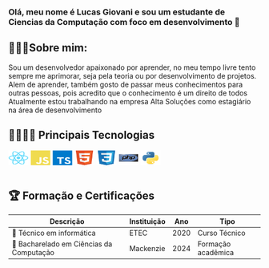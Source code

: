 ### Olá, meu nome é Lucas Giovani e sou um estudante de Ciencias da Computação com foco em desenvolvimento 👋

## 🧑🏽‍💻Sobre mim:
<div>
  <p>
    Sou um desenvolvedor apaixonado por aprender, no meu tempo livre tento sempre me aprimorar, seja pela teoria ou por desenvolvimento de projetos. Alem de aprender, também gosto     de passar meus conhecimentos para outras pessoas, pois acredito que o conhecimento é um direito de todos<br>
    Atualmente estou trabalhando na empresa Alta Soluções como estagiário na área de desenvolvimento
  </p>
</div>

## 👨🏽‍💻🚀 Principais Tecnologias  
  
<div style="display: inline_block">
  <img align="center" alt="React" height="30" width="40" src="https://raw.githubusercontent.com/devicons/devicon/master/icons/react/react-original.svg" />
  <img align="center" alt="JavaScript" height="30" width="40" src="https://raw.githubusercontent.com/devicons/devicon/master/icons/javascript/javascript-plain.svg">
  <img align="center" alt="TypeScript" height="30" width="40" src="https://raw.githubusercontent.com/devicons/devicon/master/icons/typescript/typescript-original.svg" />
  <img align="center" alt="HTML" height="30" width="40" src="https://raw.githubusercontent.com/devicons/devicon/master/icons/html5/html5-original.svg">
  <img align="center" alt="CSS" height="30" width="40" src="https://raw.githubusercontent.com/devicons/devicon/master/icons/css3/css3-original.svg">
  <img align="center" alt="PHP" height="30" width="40" src="https://raw.githubusercontent.com/devicons/devicon/master/icons/php/php-original.svg" />
  <img align="center" alt="Python" height="30" width="40" src="https://raw.githubusercontent.com/devicons/devicon/master/icons/python/python-original.svg">
</div><br>

## 🏆 Formação e Certificações

Descrição   | Instituição   | Ano | Tipo
--------- | --------- | ------ | ------
🏅 Técnico em informática | ETEC | 2020 | Curso Técnico
🏅 Bacharelado em Ciências da Computação | Mackenzie | 2024 | Formação acadêmica
<!--
**LucasGCLMartins/LucasGCLMartins** is a ✨ _special_ ✨ repository because its `README.md` (this file) appears on your GitHub profile.

Here are some ideas to get you started:

- 🔭 I’m currently working on ...
- 🌱 I’m currently learning ...
- 👯 I’m looking to collaborate on ...
- 🤔 I’m looking for help with ...
- 💬 Ask me about ...
- 📫 How to reach me: ...
- 😄 Pronouns: ...
- ⚡ Fun fact: ...
-->
